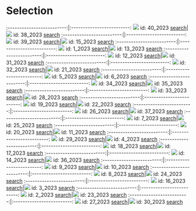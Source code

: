 # Selection




:-------------------------:|:-------------------------:
![](content/2023/40.jpg) id: 40_2023 [search](https://www.bing.com/images/search?view=detailv2&iss=sbi&form=SBIVSP&sbisrc=UrlPaste&q=imgurl:https://visualcommunicationdesign.github.io/content/2023/40.jpg)|![](content/2023/38.jpg) id: 38_2023 [search](https://www.bing.com/images/search?view=detailv2&iss=sbi&form=SBIVSP&sbisrc=UrlPaste&q=imgurl:https://visualcommunicationdesign.github.io/content/2023/38.jpg)
:-------------------------:|:-------------------------:
![](content/2023/39.jpg) id: 39_2023 [search](https://www.bing.com/images/search?view=detailv2&iss=sbi&form=SBIVSP&sbisrc=UrlPaste&q=imgurl:https://visualcommunicationdesign.github.io/content/2023/39.jpg)|![](content/2023/15.jpg) id: 15_2023 [search](https://www.bing.com/images/search?view=detailv2&iss=sbi&form=SBIVSP&sbisrc=UrlPaste&q=imgurl:https://visualcommunicationdesign.github.io/content/2023/15.jpg)
:-------------------------:|:-------------------------:
![](content/2023/1.jpg) id: 1_2023 [search](https://www.bing.com/images/search?view=detailv2&iss=sbi&form=SBIVSP&sbisrc=UrlPaste&q=imgurl:https://visualcommunicationdesign.github.io/content/2023/1.jpg)|![](content/2023/13.jpg) id: 13_2023 [search](https://www.bing.com/images/search?view=detailv2&iss=sbi&form=SBIVSP&sbisrc=UrlPaste&q=imgurl:https://visualcommunicationdesign.github.io/content/2023/13.jpg)
:-------------------------:|:-------------------------:
![](content/2023/12.jpg) id: 12_2023 [search](https://www.bing.com/images/search?view=detailv2&iss=sbi&form=SBIVSP&sbisrc=UrlPaste&q=imgurl:https://visualcommunicationdesign.github.io/content/2023/12.jpg)|![](content/2023/31.jpg) id: 31_2023 [search](https://www.bing.com/images/search?view=detailv2&iss=sbi&form=SBIVSP&sbisrc=UrlPaste&q=imgurl:https://visualcommunicationdesign.github.io/content/2023/31.jpg)
:-------------------------:|:-------------------------:
![](content/2023/32.jpg) id: 32_2023 [search](https://www.bing.com/images/search?view=detailv2&iss=sbi&form=SBIVSP&sbisrc=UrlPaste&q=imgurl:https://visualcommunicationdesign.github.io/content/2023/32.jpg)|![](content/2023/21.jpg) id: 21_2023 [search](https://www.bing.com/images/search?view=detailv2&iss=sbi&form=SBIVSP&sbisrc=UrlPaste&q=imgurl:https://visualcommunicationdesign.github.io/content/2023/21.jpg)
:-------------------------:|:-------------------------:
![](content/2023/5.jpg) id: 5_2023 [search](https://www.bing.com/images/search?view=detailv2&iss=sbi&form=SBIVSP&sbisrc=UrlPaste&q=imgurl:https://visualcommunicationdesign.github.io/content/2023/5.jpg)|![](content/2023/6.jpg) id: 6_2023 [search](https://www.bing.com/images/search?view=detailv2&iss=sbi&form=SBIVSP&sbisrc=UrlPaste&q=imgurl:https://visualcommunicationdesign.github.io/content/2023/6.jpg)
:-------------------------:|:-------------------------:
![](content/2023/34.jpg) id: 34_2023 [search](https://www.bing.com/images/search?view=detailv2&iss=sbi&form=SBIVSP&sbisrc=UrlPaste&q=imgurl:https://visualcommunicationdesign.github.io/content/2023/34.jpg)|![](content/2023/35.jpg) id: 35_2023 [search](https://www.bing.com/images/search?view=detailv2&iss=sbi&form=SBIVSP&sbisrc=UrlPaste&q=imgurl:https://visualcommunicationdesign.github.io/content/2023/35.jpg)
:-------------------------:|:-------------------------:
![](content/2023/33.jpg) id: 33_2023 [search](https://www.bing.com/images/search?view=detailv2&iss=sbi&form=SBIVSP&sbisrc=UrlPaste&q=imgurl:https://visualcommunicationdesign.github.io/content/2023/33.jpg)|![](content/2023/28.jpg) id: 28_2023 [search](https://www.bing.com/images/search?view=detailv2&iss=sbi&form=SBIVSP&sbisrc=UrlPaste&q=imgurl:https://visualcommunicationdesign.github.io/content/2023/28.jpg)
:-------------------------:|:-------------------------:
![](content/2023/19.jpg) id: 19_2023 [search](https://www.bing.com/images/search?view=detailv2&iss=sbi&form=SBIVSP&sbisrc=UrlPaste&q=imgurl:https://visualcommunicationdesign.github.io/content/2023/19.jpg)|![](content/2023/22.jpg) id: 22_2023 [search](https://www.bing.com/images/search?view=detailv2&iss=sbi&form=SBIVSP&sbisrc=UrlPaste&q=imgurl:https://visualcommunicationdesign.github.io/content/2023/22.jpg)
:-------------------------:|:-------------------------:
![](content/2023/26.jpg) id: 26_2023 [search](https://www.bing.com/images/search?view=detailv2&iss=sbi&form=SBIVSP&sbisrc=UrlPaste&q=imgurl:https://visualcommunicationdesign.github.io/content/2023/26.jpg)|![](content/2023/37.jpg) id: 37_2023 [search](https://www.bing.com/images/search?view=detailv2&iss=sbi&form=SBIVSP&sbisrc=UrlPaste&q=imgurl:https://visualcommunicationdesign.github.io/content/2023/37.jpg)
:-------------------------:|:-------------------------:
![](content/2023/7.jpg) id: 7_2023 [search](https://www.bing.com/images/search?view=detailv2&iss=sbi&form=SBIVSP&sbisrc=UrlPaste&q=imgurl:https://visualcommunicationdesign.github.io/content/2023/7.jpg)|![](content/2023/25.jpg) id: 25_2023 [search](https://www.bing.com/images/search?view=detailv2&iss=sbi&form=SBIVSP&sbisrc=UrlPaste&q=imgurl:https://visualcommunicationdesign.github.io/content/2023/25.jpg)
:-------------------------:|:-------------------------:
![](content/2023/20.jpg) id: 20_2023 [search](https://www.bing.com/images/search?view=detailv2&iss=sbi&form=SBIVSP&sbisrc=UrlPaste&q=imgurl:https://visualcommunicationdesign.github.io/content/2023/20.jpg)|![](content/2023/11.jpg) id: 11_2023 [search](https://www.bing.com/images/search?view=detailv2&iss=sbi&form=SBIVSP&sbisrc=UrlPaste&q=imgurl:https://visualcommunicationdesign.github.io/content/2023/11.jpg)
:-------------------------:|:-------------------------:
![](content/2023/29.jpg) id: 29_2023 [search](https://www.bing.com/images/search?view=detailv2&iss=sbi&form=SBIVSP&sbisrc=UrlPaste&q=imgurl:https://visualcommunicationdesign.github.io/content/2023/29.jpg)|![](content/2023/4.jpg) id: 4_2023 [search](https://www.bing.com/images/search?view=detailv2&iss=sbi&form=SBIVSP&sbisrc=UrlPaste&q=imgurl:https://visualcommunicationdesign.github.io/content/2023/4.jpg)
:-------------------------:|:-------------------------:
![](content/2023/18.jpg) id: 18_2023 [search](https://www.bing.com/images/search?view=detailv2&iss=sbi&form=SBIVSP&sbisrc=UrlPaste&q=imgurl:https://visualcommunicationdesign.github.io/content/2023/18.jpg)|![](content/2023/17.jpg) id: 17_2023 [search](https://www.bing.com/images/search?view=detailv2&iss=sbi&form=SBIVSP&sbisrc=UrlPaste&q=imgurl:https://visualcommunicationdesign.github.io/content/2023/17.jpg)
:-------------------------:|:-------------------------:
![](content/2023/14.jpg) id: 14_2023 [search](https://www.bing.com/images/search?view=detailv2&iss=sbi&form=SBIVSP&sbisrc=UrlPaste&q=imgurl:https://visualcommunicationdesign.github.io/content/2023/14.jpg)|![](content/2023/36.jpg) id: 36_2023 [search](https://www.bing.com/images/search?view=detailv2&iss=sbi&form=SBIVSP&sbisrc=UrlPaste&q=imgurl:https://visualcommunicationdesign.github.io/content/2023/36.jpg)
:-------------------------:|:-------------------------:
![](content/2023/9.jpg) id: 9_2023 [search](https://www.bing.com/images/search?view=detailv2&iss=sbi&form=SBIVSP&sbisrc=UrlPaste&q=imgurl:https://visualcommunicationdesign.github.io/content/2023/9.jpg)|![](content/2023/10.jpg) id: 10_2023 [search](https://www.bing.com/images/search?view=detailv2&iss=sbi&form=SBIVSP&sbisrc=UrlPaste&q=imgurl:https://visualcommunicationdesign.github.io/content/2023/10.jpg)
:-------------------------:|:-------------------------:
![](content/2023/8.jpg) id: 8_2023 [search](https://www.bing.com/images/search?view=detailv2&iss=sbi&form=SBIVSP&sbisrc=UrlPaste&q=imgurl:https://visualcommunicationdesign.github.io/content/2023/8.jpg)|![](content/2023/24.jpg) id: 24_2023 [search](https://www.bing.com/images/search?view=detailv2&iss=sbi&form=SBIVSP&sbisrc=UrlPaste&q=imgurl:https://visualcommunicationdesign.github.io/content/2023/24.jpg)
:-------------------------:|:-------------------------:
![](content/2023/16.jpg) id: 16_2023 [search](https://www.bing.com/images/search?view=detailv2&iss=sbi&form=SBIVSP&sbisrc=UrlPaste&q=imgurl:https://visualcommunicationdesign.github.io/content/2023/16.jpg)|![](content/2023/3.jpg) id: 3_2023 [search](https://www.bing.com/images/search?view=detailv2&iss=sbi&form=SBIVSP&sbisrc=UrlPaste&q=imgurl:https://visualcommunicationdesign.github.io/content/2023/3.jpg)
:-------------------------:|:-------------------------:
![](content/2023/2.jpg) id: 2_2023 [search](https://www.bing.com/images/search?view=detailv2&iss=sbi&form=SBIVSP&sbisrc=UrlPaste&q=imgurl:https://visualcommunicationdesign.github.io/content/2023/2.jpg)|![](content/2023/23.jpg) id: 23_2023 [search](https://www.bing.com/images/search?view=detailv2&iss=sbi&form=SBIVSP&sbisrc=UrlPaste&q=imgurl:https://visualcommunicationdesign.github.io/content/2023/23.jpg)
:-------------------------:|:-------------------------:
![](content/2023/27.jpg) id: 27_2023 [search](https://www.bing.com/images/search?view=detailv2&iss=sbi&form=SBIVSP&sbisrc=UrlPaste&q=imgurl:https://visualcommunicationdesign.github.io/content/2023/27.jpg)|![](content/2023/30.jpg) id: 30_2023 [search](https://www.bing.com/images/search?view=detailv2&iss=sbi&form=SBIVSP&sbisrc=UrlPaste&q=imgurl:https://visualcommunicationdesign.github.io/content/2023/30.jpg)
